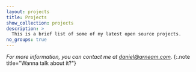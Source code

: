 ```yaml
---
layout: projects
title: Projects
show_collection: projects
description: >
  This is a brief list of some of my latest open source projects.
no_groups: true
---
```


*For more information, you can contact me at [daniel@arneam.com](mailto:daniel@arneam.com).*
{:.note title="Wanna talk about it?"}

<br/>
